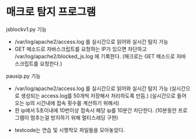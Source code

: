 # 매크로 탐지 프로그램

jsblockv1.py 기능
- /var/log/apache2/access.log 를 실시간으로 읽어와 실시간 탐지 가능
-  GET 메소드로 자바스크립트를 요청하는 IP가 있으면 차단하고 /var/log/apache2/blocked_js.log 에 기록한다.
(매크로는 GET 메소드로 자바스크립트를 요청한다.)

pausip.py 기능
- /var/log/apache2/access.log 를 실시간으로 읽어와 실시간 탐지 가능
(실시간으로 생성되는 access.log를 50개씩 저장해서 처리하도록 만듬.)
(실시간으로 들어오는 ip의 시간내에 접속 횟수를 계산하기 위해서)
- 한 ip에서 5초이내에 10번이상 접속시 해당 ip를 10분간 차단한다.
(10분동안 프로그램이 멈추는걸 방지하기 위해 멀티스레딩 구현)

* testcode는 연습 및 시행착오 파일들을 모아놓았다.
